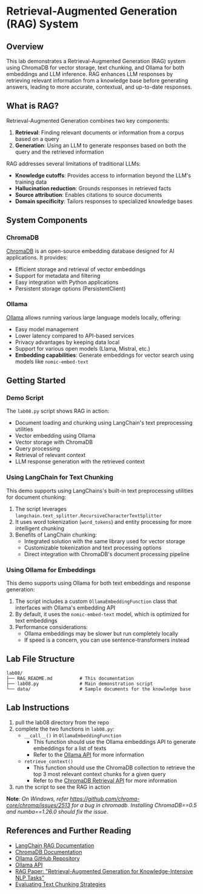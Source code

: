 # Retrieval-Augmented Generation (RAG) System

## Overview
This lab demonstrates a Retrieval-Augmented Generation (RAG) system using ChromaDB for vector storage, text chunking, and Ollama for both embeddings and LLM inference. RAG enhances LLM responses by retrieving relevant information from a knowledge base before generating answers, leading to more accurate, contextual, and up-to-date responses.

## What is RAG?
Retrieval-Augmented Generation combines two key components:
1. **Retrieval**: Finding relevant documents or information from a corpus based on a query
2. **Generation**: Using an LLM to generate responses based on both the query and the retrieved information

RAG addresses several limitations of traditional LLMs:
- **Knowledge cutoffs**: Provides access to information beyond the LLM's training data
- **Hallucination reduction**: Grounds responses in retrieved facts
- **Source attribution**: Enables citations to source documents
- **Domain specificity**: Tailors responses to specialized knowledge bases

## System Components

### ChromaDB
[ChromaDB](https://www.trychroma.com/) is an open-source embedding database designed for AI applications. It provides:
- Efficient storage and retrieval of vector embeddings
- Support for metadata and filtering
- Easy integration with Python applications
- Persistent storage options (PersistentClient)

### Ollama
[Ollama](https://ollama.ai/) allows running various large language models locally, offering:
- Easy model management
- Lower latency compared to API-based services
- Privacy advantages by keeping data local
- Support for various open models (Llama, Mistral, etc.)
- **Embedding capabilities**: Generate embeddings for vector search using models like `nomic-embed-text`

## Getting Started
### Demo Script
The `lab08.py` script shows RAG in action:
- Document loading and chunking using LangChain's text preprocessing utilities
- Vector embedding using Ollama
- Vector storage with ChromaDB
- Query processing
- Retrieval of relevant context
- LLM response generation with the retrieved context

### Using LangChain for Text Chunking
This demo supports using LangChains's built-in text preprocessing utilities for document chunking:

1. The script leverages `langchain.text_splitter.RecursiveCharacterTextSplitter`
2. It uses word tokenization (`word_tokens`) and entity processing for more intelligent chunking
3. Benefits of LangChain chunking:
   - Integrated solution with the same library used for vector storage
   - Customizable tokenization and text processing options
   - Direct integration with ChromaDB's document processing pipeline

### Using Ollama for Embeddings
This demo supports using Ollama for both text embeddings and response generation:

1. The script includes a custom `OllamaEmbeddingFunction` class that interfaces with Ollama's embedding API
2. By default, it uses the `nomic-embed-text` model, which is optimized for text embeddings
3. Performance considerations:
   - Ollama embeddings may be slower but run completely locally
   - If speed is a concern, you can use sentence-transformers instead

## Lab File Structure
```
lab08/
├── RAG_README.md          # This documentation
├── lab08.py               # Main demonstration script
└── data/                  # Sample documents for the knowledge base
```

## Lab Instructions
1. pull the lab08 directory from the repo
2. complete the two functions in `lab08.py`:
   - `__call__()` in `OllamaEmbeddingFunction`
      - This function should use the Ollama embeddings API to generate embeddings for a list of texts
      - Refer to the [Ollama API](https://github.com/ollama/ollama-python) for more information
   - `retrieve_context()`
      - This function should use the ChromaDB collection to retrieve the top 3 most relevant context chunks for a given query
      - Refer to the [ChromaDB Retrieval API](https://docs.trychroma.com/docs/querying-collections/query-and-get) for more information
3. run the script to see the RAG in action

__Note__: *On Windows, refer https://github.com/chroma-core/chroma/issues/2513 for a bug in chromadb. Installing ChromaDB==0.5 and numba==1.26.0 should fix the issue*. 

## References and Further Reading
- [LangChain RAG Documentation](https://python.langchain.com/docs/use_cases/question_answering/)
- [ChromaDB Documentation](https://docs.trychroma.com/docs)
- [Ollama GitHub Repository](https://github.com/ollama/ollama)
- [Ollama API](https://github.com/ollama/ollama-python)
- [RAG Paper: "Retrieval-Augmented Generation for Knowledge-Intensive NLP Tasks"](https://arxiv.org/abs/2005.11401) 
- [Evaluating Text Chunking Strategies](https://research.trychroma.com/evaluating-chunking)